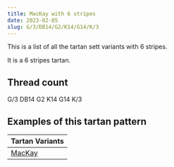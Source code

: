 ```yaml
---
title: MacKay with 6 stripes
date: 2023-02-05
slug: G/3/DB14/G2/K14/G14/K/3
---
```

This is a list of all the tartan sett variants with 6 stripes.

It is a 6 stripes tartan.


## Thread count
G/3 DB14 G2 K14 G14 K/3

## Examples of this tartan pattern

| Tartan Variants |
|---------------|
| [MacKay](/variants/g/3/db14/g2/k14/g14/k/3-db000064-g004c00-k000000)||
